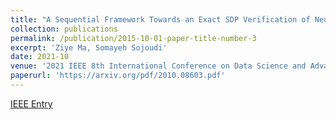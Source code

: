 ```yaml
---
title: "A Sequential Framework Towards an Exact SDP Verification of Neural Networks"
collection: publications
permalink: /publication/2015-10-01-paper-title-number-3
excerpt: 'Ziye Ma, Somayeh Sojoudi'
date: 2021-10
venue: '2021 IEEE 8th International Conference on Data Science and Advanced Analytics (DSAA)'
paperurl: 'https://arxiv.org/pdf/2010.08603.pdf'
---
```

[IEEE Entry](https://ieeexplore.ieee.org/abstract/document/9564161)